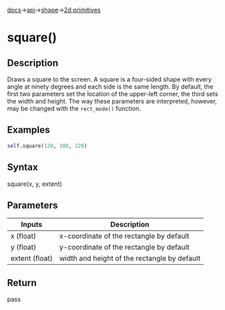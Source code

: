 [docs](/docs/)→[api](/docs/api)→[shape](/docs/api/shape/)→[2d primitives](/docs/api/shape/2d_primitives/)

# square()

## Description

Draws a square to the screen. A square is a four-sided shape with every angle at ninety degrees and each side is the same length. By default, the first two parameters set the location of the upper-left corner, the third sets the width and height. The way these parameters are interpreted, however, may be changed with the `rect_mode()` function.

## Examples

```py
self.square(120, 100, 220)
```

## Syntax

square(x, y, extent)

## Parameters

| Inputs | Description |
|--------|-------------|
| x	(float) | x-coordinate of the rectangle by default |
| y	(float) | y-coordinate of the rectangle by default |
| extent	(float) | width and height of the rectangle by default |

## Return

pass